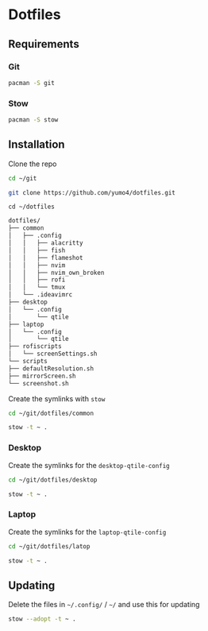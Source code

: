 # Dotfiles

## Requirements
### Git
```bash
pacman -S git
```
### Stow
```bash
pacman -S stow
```
## Installation
Clone the repo
```bash
cd ~/git
```
```bash
git clone https://github.com/yumo4/dotfiles.git
```
```
cd ~/dotfiles 
```

```markdown
dotfiles/
├── common
│   ├── .config
│   │   ├── alacritty
│   │   ├── fish
│   │   ├── flameshot
│   │   ├── nvim
│   │   ├── nvim_own_broken
│   │   ├── rofi
│   │   └── tmux
│   └── .ideavimrc
├── desktop
│   └── .config
│       └── qtile
├── laptop
│   └── .config
│       └── qtile
├── rofiscripts
│   └── screenSettings.sh
└── scripts
├── defaultResolution.sh
├── mirrorScreen.sh
└── screenshot.sh
```

Create the symlinks with ```stow```
```bash
cd ~/git/dotfiles/common
```
```bash
stow -t ~ .
```
### Desktop
Create the symlinks for the ```desktop-qtile-config```
```bash
cd ~/git/dotfiles/desktop
```
```bash
stow -t ~ .
```
### Laptop
Create the symlinks for the ```laptop-qtile-config```

```bash
cd ~/git/dotfiles/latop
```
```bash
stow -t ~ .
```

## Updating
Delete the files in ```~/.config/``` / ```~/``` and use this for updating
```bash
stow --adopt -t ~ .
```

